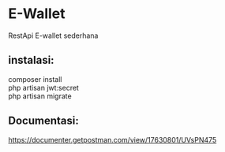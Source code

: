 # E-Wallet
 RestApi E-wallet sederhana

## instalasi:
 composer install <br>
 php artisan jwt:secret <br>
 php artisan migrate   <br>


 ## Documentasi: 
 https://documenter.getpostman.com/view/17630801/UVsPN475
